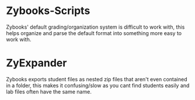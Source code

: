 # Zybooks-Scripts
Zybooks' default grading/organization system is difficult to work with, this helps organize and parse the default format into something more easy to work with.

# ZyExpander
Zybooks exports student files as nested zip files that aren't even contained in a folder,
this makes it confusing/slow as you cant find students easily and lab files often have the same name.
